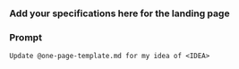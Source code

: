 ### Add your specifications here for the landing page

### Prompt 

```
Update @one-page-template.md for my idea of <IDEA>
```

